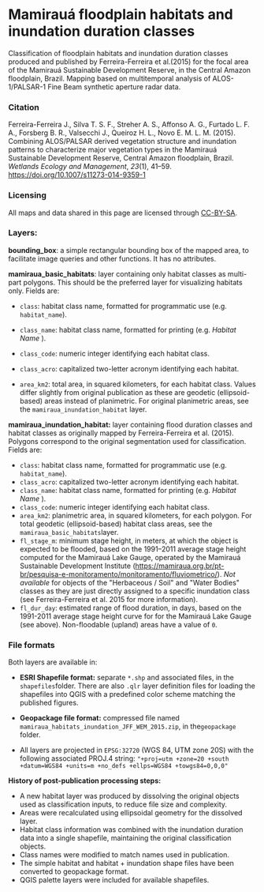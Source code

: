 # Mamirauá floodplain habitats and inundation duration classes
Classification of floodplain habitats and inundation duration classes produced and published by Ferreira-Ferreira et al.(2015) for the focal area of the Mamirauá Sustainable Development Reserve, in the Central Amazon floodplain, Brazil. Mapping based on multitemporal analysis of ALOS-1/PALSAR-1 Fine Beam synthetic aperture radar data.

### Citation

Ferreira-Ferreira J., Silva T. S. F., Streher A. S., Affonso A. G., Furtado L. F. A., Forsberg B. R., Valsecchi J., Queiroz H. L., Novo E. M. L. M. (2015). Combining ALOS/PALSAR derived vegetation structure and inundation patterns to characterize major vegetation types in the Mamirauá Sustainable Development Reserve, Central Amazon floodplain, Brazil. *Wetlands Ecology and Management*, *23*(1), 41–59. https://doi.org/10.1007/s11273-014-9359-1

### Licensing

All maps and data shared in this page are licensed through [CC-BY-SA](https://creativecommons.org/licenses/by-sa/4.0/).

### Layers:

**bounding_box**: a simple rectangular bounding box of the mapped area, to facilitate image queries and other functions. It has no attributes.

**mamiraua_basic_habitats**:  layer containing only habitat classes as multi-part polygons. This should be the preferred layer for visualizing habitats only. Fields are:

* `class`: habitat class name, formatted for programmatic use (e.g. `habitat_name`).

* `class_name`: habitat class name, formatted for printing (e.g. *Habitat Name* ).

* `class_code`: numeric integer identifying each habitat class.

* `class_acro`: capitalized two-letter acronym identifying each habitat.

* `area_km2`: total area, in squared kilometers, for each habitat class. Values differ slightly from original publication as these are geodetic (ellipsoid-based) areas instead of planimetric. For original planimetric areas, see the `mamiraua_inundation_habitat` layer.


**mamiraua_inundation_habitat:** layer containing flood duration classes and habitat classes as originally mapped by Ferreira-Ferreira et al. (2015). Polygons correspond to the original segmentation used for classification. Fields are:

* `class`: habitat class name, formatted for programmatic use (e.g. `habitat_name`).
* `class_acro`: capitalized two-letter acronym identifying each habitat.
* `class_name`: habitat class name, formatted for printing (e.g. *Habitat Name* ).
* `class_code`: numeric integer identifying each habitat class.
* `area_km2`: planimetric area, in squared kilometers, for each polygon. For total geodetic (ellipsoid-based) habitat class areas, see the `mamiraua_basic_habitats`layer.
* `fl_stage_m`: minimum stage height, in meters, at which the object is expected to be flooded, based on the 1991–2011 average stage height computed for the Mamirauá Lake Gauge, operated by the Mamirauá Sustainable Development Institute (https://mamiraua.org.br/pt-br/pesquisa-e-monitoramento/monitoramento/fluviometrico/). *Not available* for objects of the "Herbaceous / Soil" and "Water Bodies" classes as they are just directly assigned to a specific inundation class (see Ferreira-Ferreira et al. 2015 for more information). 
* `fl_dur_day`: estimated range of flood duration, in days, based on the 1991-2011 average stage height curve for for the Mamirauá Lake Gauge (see above). Non-floodable (upland) areas have a value of `0`.

### **File formats**

Both layers are available in:

- **ESRI Shapefile format:** separate `*.shp` and associated files, in the `shapefiles`folder. There are also `.qlr`  layer definition files for loading the shapefiles into QGIS with a predefined color scheme matching the published figures.

- **Geopackage file format:**  compressed file named `mamiraua_habitats_inundation_JFF_WEM_2015.zip`, in the`geopackage` folder. 

- All layers are projected in `EPSG:32720` (WGS 84, UTM zone 20S) with the following associated PROJ.4 string: `"+proj=utm +zone=20 +south +datum=WGS84 +units=m +no_defs +ellps=WGS84 +towgs84=0,0,0"`

  

**History of post-publication processing steps:**

- A new habitat layer was produced by dissolving the original objects used as classification inputs, to reduce file size and complexity.
- Areas were recalculated using ellipsoidal geometry for the dissolved layer. 
- Habitat class information was combined with the inundation duration data into a single shapefile, maintaining the original classification objects.  
- Class names were modified to match names used in publication. 
- The simple habitat and habitat + inundation shape files have been converted to geopackage format.
- QGIS palette layers were included for available shapefiles.

